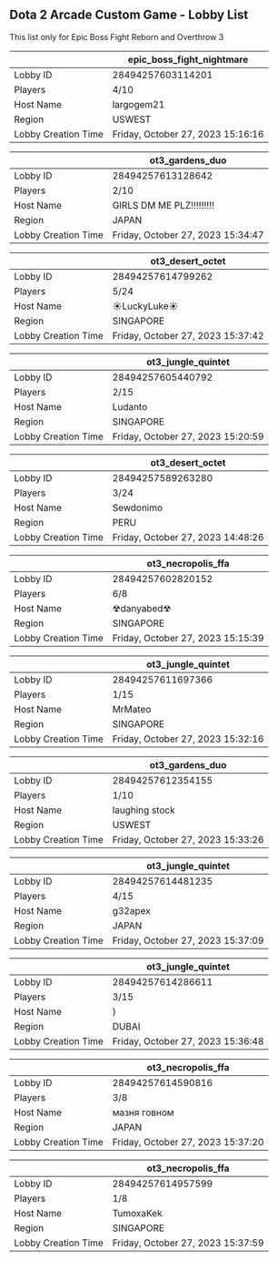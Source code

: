 ## Dota 2 Arcade Custom Game - Lobby List

This list only for Epic Boss Fight Reborn and Overthrow 3

|  | epic_boss_fight_nightmare |
| ------ | ------ |
| Lobby ID | 28494257603114201 |
| Players | 4/10 |
| Host Name | largogem21 |
| Region | USWEST |
| Lobby Creation Time | Friday, October 27, 2023 15:16:16 |


|  | ot3_gardens_duo |
| ------ | ------ |
| Lobby ID | 28494257613128642 |
| Players | 2/10 |
| Host Name | GIRLS DM ME PLZ!!!!!!!!! |
| Region | JAPAN |
| Lobby Creation Time | Friday, October 27, 2023 15:34:47 |


|  | ot3_desert_octet |
| ------ | ------ |
| Lobby ID | 28494257614799262 |
| Players | 5/24 |
| Host Name | ☀LuckyLuke☀ |
| Region | SINGAPORE |
| Lobby Creation Time | Friday, October 27, 2023 15:37:42 |


|  | ot3_jungle_quintet |
| ------ | ------ |
| Lobby ID | 28494257605440792 |
| Players | 2/15 |
| Host Name | Ludanto |
| Region | SINGAPORE |
| Lobby Creation Time | Friday, October 27, 2023 15:20:59 |


|  | ot3_desert_octet |
| ------ | ------ |
| Lobby ID | 28494257589263280 |
| Players | 3/24 |
| Host Name | Sewdonimo |
| Region | PERU |
| Lobby Creation Time | Friday, October 27, 2023 14:48:26 |


|  | ot3_necropolis_ffa |
| ------ | ------ |
| Lobby ID | 28494257602820152 |
| Players | 6/8 |
| Host Name | ☢︎danyabed☢ |
| Region | SINGAPORE |
| Lobby Creation Time | Friday, October 27, 2023 15:15:39 |


|  | ot3_jungle_quintet |
| ------ | ------ |
| Lobby ID | 28494257611697366 |
| Players | 1/15 |
| Host Name | MrMateo |
| Region | SINGAPORE |
| Lobby Creation Time | Friday, October 27, 2023 15:32:16 |


|  | ot3_gardens_duo |
| ------ | ------ |
| Lobby ID | 28494257612354155 |
| Players | 1/10 |
| Host Name | laughing stock |
| Region | USWEST |
| Lobby Creation Time | Friday, October 27, 2023 15:33:26 |


|  | ot3_jungle_quintet |
| ------ | ------ |
| Lobby ID | 28494257614481235 |
| Players | 4/15 |
| Host Name | g32apex |
| Region | JAPAN |
| Lobby Creation Time | Friday, October 27, 2023 15:37:09 |


|  | ot3_jungle_quintet |
| ------ | ------ |
| Lobby ID | 28494257614286611 |
| Players | 3/15 |
| Host Name | ) |
| Region | DUBAI |
| Lobby Creation Time | Friday, October 27, 2023 15:36:48 |


|  | ot3_necropolis_ffa |
| ------ | ------ |
| Lobby ID | 28494257614590816 |
| Players | 3/8 |
| Host Name | мазня говном |
| Region | JAPAN |
| Lobby Creation Time | Friday, October 27, 2023 15:37:20 |


|  | ot3_necropolis_ffa |
| ------ | ------ |
| Lobby ID | 28494257614957599 |
| Players | 1/8 |
| Host Name | TumoxaKek |
| Region | SINGAPORE |
| Lobby Creation Time | Friday, October 27, 2023 15:37:59 |


